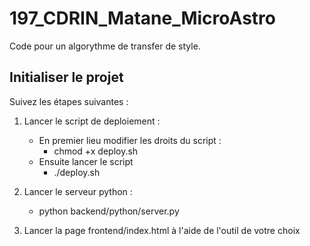 # 197_CDRIN_Matane_MicroAstro

Code pour un algorythme de transfer de style.

## Initialiser le projet

Suivez les étapes suivantes :

1. Lancer le script de deploiement :
    - En premier lieu modifier les droits du script :
        - chmod +x deploy.sh
    - Ensuite lancer le script
        - ./deploy.sh

2. Lancer le serveur python :
    - python backend/python/server.py

3. Lancer la page frontend/index.html à l'aide de l'outil de votre choix